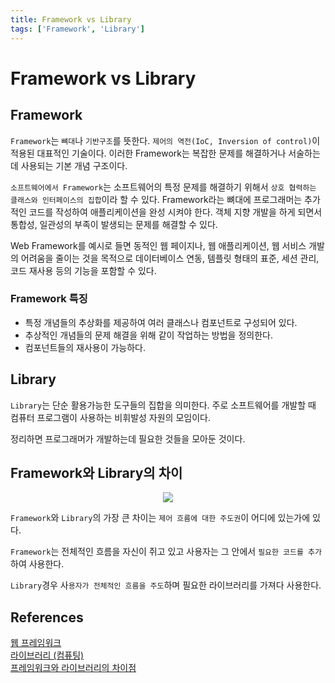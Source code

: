 ```yaml
---
title: Framework vs Library
tags: ['Framework', 'Library']
---
```


# Framework vs Library

## Framework

`Framework`는 `뼈대`나 `기반구조`를 뜻한다. `제어의 역전(IoC, Inversion of control)`이 적용된 대표적인 기술이다. 이러한 Framework는 복잡한 문제를 해결하거나 서술하는 데 사용되는 기본 개념 구조이다. 

`소프트웨어에서 Framework`는 소프트웨어의 특정 문제를 해결하기 위해서 `상호 협력하는 클래스와 인터페이스의 집합`이라 할 수 있다. Framework라는 뼈대에 프로그래머는 추가적인 코드를 작성하여 애플리케이션을 완성 시켜야 한다. 객체 지향 개발을 하게 되면서 통합성, 일관성의 부족이 발생되는 문제를 해결할 수 있다.

Web Framework를 예시로 들면 동적인 웹 페이지나, 웹 애플리케이션, 웹 서비스 개발의 어려움을 줄이는 것을 목적으로 데이터베이스 연동, 템플릿 형태의 표준, 세션 관리, 코드 재사용 등의 기능을 포함할 수 있다.

### Framework 특징

 * 특정 개념들의 추상화를 제공하여 여러 클래스나 컴포넌트로 구성되어 있다.
 * 추상적인 개념들의 문제 해결을 위해 같이 작업하는 방법을 정의한다.
 * 컴포넌트들의 재사용이 가능하다.

## Library

`Library`는 단순 활용가능한 도구들의 집합을 의미한다. 주로 소프트웨어를 개발할 때 컴퓨터 프로그램이 사용하는 비휘발성 자원의 모임이다.

정리하면 프로그래머가 개발하는데 필요한 것들을 모아둔 것이다.

## Framework와 Library의 차이

<p align=center>
    <img src=https://user-images.githubusercontent.com/59357153/137620174-c4949e76-e4f7-45ee-a2c5-1b929a808311.png>
</p>

`Framework`와 `Library`의 가장 큰 차이는 `제어 흐름에 대한 주도권`이 어디에 있는가에 있다. 

`Framework`는 전체적인 흐름을 자신이 쥐고 있고 사용자는 그 안에서 `필요한 코드를 추가`하여 사용한다.

`Library`경우 사`용자가 전체적인 흐름을 주도`하며 필요한 라이브러리를 가져다 사용한다.

## References

[웹 프레임워크](https://ko.wikipedia.org/wiki/%EC%9B%B9_%ED%94%84%EB%A0%88%EC%9E%84%EC%9B%8C%ED%81%AC)<br>
[라이브러리 (컴퓨팅)](https://ko.wikipedia.org/wiki/%EB%9D%BC%EC%9D%B4%EB%B8%8C%EB%9F%AC%EB%A6%AC_(%EC%BB%B4%ED%93%A8%ED%8C%85))<br>
[프레임워크와 라이브러리의 차이점](https://webclub.tistory.com/458)<br>

<TagLinks />